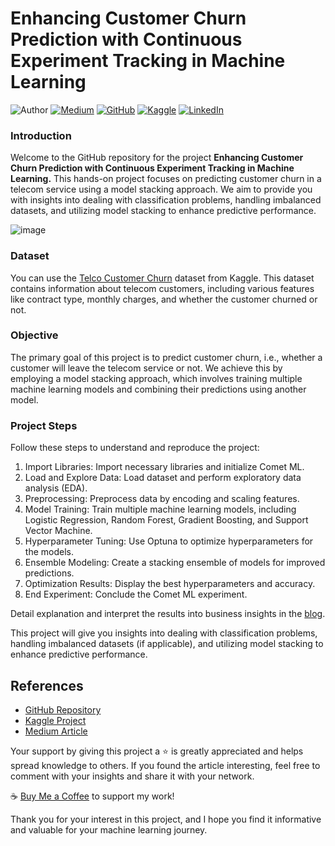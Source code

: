 # Enhancing Customer Churn Prediction with Continuous Experiment Tracking in Machine Learning

![Author](https://img.shields.io/badge/Author-Nhi%20Yen-brightgreen)
[![Medium](https://img.shields.io/badge/Medium-Follow%20Me-blue)](https://medium.com/@nhiyen)
[![GitHub](https://img.shields.io/badge/GitHub-Follow%20Me-lightgrey)](https://github.com/nhiyen95)
[![Kaggle](https://img.shields.io/badge/Kaggle-Follow%20Me-orange)](https://www.kaggle.com/nhiyen95)
[![LinkedIn](https://img.shields.io/badge/LinkedIn-Connect%20with%20Me-informational)](https://www.linkedin.com/in/nhiyen95/)

### Introduction

Welcome to the GitHub repository for the project **Enhancing Customer Churn Prediction with Continuous Experiment Tracking in Machine Learning.** This hands-on project focuses on predicting customer churn in a telecom service using a model stacking approach. We aim to provide you with insights into dealing with classification problems, handling imbalanced datasets, and utilizing model stacking to enhance predictive performance.

![image](https://github.com/yennhi95zz/customer-churn-prediction-with-model-stacking/assets/88694623/efcf31b8-169c-41e5-8fdf-a4072a0d8864)


### Dataset

You can use the [Telco Customer Churn](https://www.kaggle.com/nhiyen95/telco-customer-churn) dataset from Kaggle. This dataset contains information about telecom customers, including various features like contract type, monthly charges, and whether the customer churned or not.

### Objective

The primary goal of this project is to predict customer churn, i.e., whether a customer will leave the telecom service or not. We achieve this by employing a model stacking approach, which involves training multiple machine learning models and combining their predictions using another model.

### Project Steps

Follow these steps to understand and reproduce the project:

1. Import Libraries: Import necessary libraries and initialize Comet ML.
2. Load and Explore Data: Load dataset and perform exploratory data analysis (EDA).
3. Preprocessing: Preprocess data by encoding and scaling features.
4. Model Training: Train multiple machine learning models, including Logistic Regression, Random Forest, Gradient Boosting, and Support Vector Machine.
5. Hyperparameter Tuning: Use Optuna to optimize hyperparameters for the models.
6. Ensemble Modeling: Create a stacking ensemble of models for improved predictions.
7. Optimization Results: Display the best hyperparameters and accuracy.
8. End Experiment: Conclude the Comet ML experiment.

Detail explanation and interpret the results into business insights in the [blog](https://medium.com/@yennhi95zz/a-hands-on-project-enhancing-customer-churn-prediction-with-continuous-experiment-tracking-in-77aeaff242f7).

This project will give you insights into dealing with classification problems, handling imbalanced datasets (if applicable), and utilizing model stacking to enhance predictive performance.

## References

- [GitHub Repository](https://github.com/yennhi95zz/customer-churn-prediction-with-model-stacking)
- [Kaggle Project](https://www.kaggle.com/nhiyen/customer-churn-prediction-with-model-stacking)
- [Medium Article](https://medium.com/@yennhi95zz/a-hands-on-project-enhancing-customer-churn-prediction-with-continuous-experiment-tracking-in-77aeaff242f7)

Your support by giving this project a ⭐ is greatly appreciated and helps spread knowledge to others. If you found the article interesting, feel free to comment with your insights and share it with your network.

☕ [Buy Me a Coffee](https://paypal.me/yennhi95zz) to support my work!

Thank you for your interest in this project, and I hope you find it informative and valuable for your machine learning journey.

